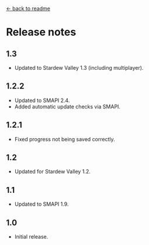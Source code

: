 [← back to readme](README.md)

# Release notes
## 1.3
* Updated to Stardew Valley 1.3 (including multiplayer).

## 1.2.2
* Updated to SMAPI 2.4.
* Added automatic update checks via SMAPI.

## 1.2.1
* Fixed progress not being saved correctly.

## 1.2
* Updated for Stardew Valley 1.2.

## 1.1
* Updated to SMAPI 1.9.

## 1.0
* Initial release.
